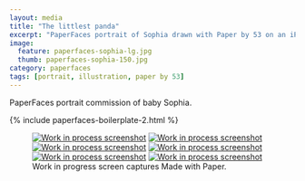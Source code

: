 ```yaml
---
layout: media
title: "The littlest panda"
excerpt: "PaperFaces portrait of Sophia drawn with Paper by 53 on an iPad."
image: 
  feature: paperfaces-sophia-lg.jpg
  thumb: paperfaces-sophia-150.jpg
category: paperfaces
tags: [portrait, illustration, paper by 53]
---
```


PaperFaces portrait commission of baby Sophia.

{% include paperfaces-boilerplate-2.html %}

<figure class="third">
	<a href="{{ site.url }}/images/paperfaces-sophia-process-1-lg.jpg"><img src="{{ site.url }}/images/paperfaces-sophia-process-1-600.jpg" alt="Work in process screenshot"></a>
	<a href="{{ site.url }}/images/paperfaces-sophia-process-2-lg.jpg"><img src="{{ site.url }}/images/paperfaces-sophia-process-2-600.jpg" alt="Work in process screenshot"></a>
	<a href="{{ site.url }}/images/paperfaces-sophia-process-3-lg.jpg"><img src="{{ site.url }}/images/paperfaces-sophia-process-3-600.jpg" alt="Work in process screenshot"></a>
	<a href="{{ site.url }}/images/paperfaces-sophia-process-4-lg.jpg"><img src="{{ site.url }}/images/paperfaces-sophia-process-4-600.jpg" alt="Work in process screenshot"></a>
	<a href="{{ site.url }}/images/paperfaces-sophia-process-5-lg.jpg"><img src="{{ site.url }}/images/paperfaces-sophia-process-5-600.jpg" alt="Work in process screenshot"></a>
	<a href="{{ site.url }}/images/paperfaces-sophia-process-6-lg.jpg"><img src="{{ site.url }}/images/paperfaces-sophia-process-6-600.jpg" alt="Work in process screenshot"></a>
	<figcaption>Work in progress screen captures Made with Paper.</figcaption>
</figure>